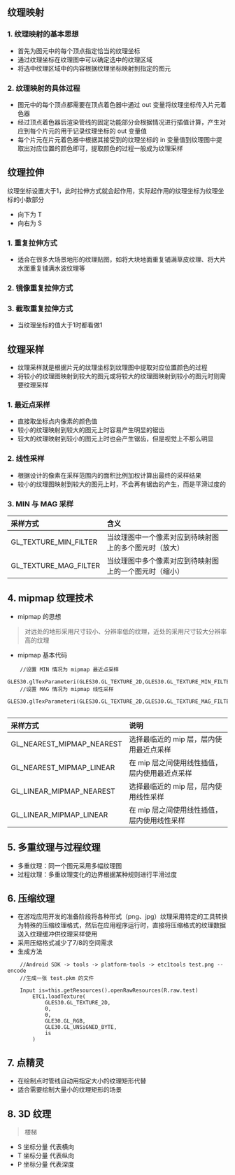 ## 纹理映射 ##
### 1. 纹理映射的基本思想 ###
- 首先为图元中的每个顶点指定恰当的纹理坐标
- 通过纹理坐标在纹理图中可以确定选中的纹理区域
- 将选中纹理区域中的内容根据纹理坐标映射到指定的图元

### 2. 纹理映射的具体过程 ###
- 图元中的每个顶点都需要在顶点着色器中通过 out 变量将纹理坐标传入片元着色器
- 经过顶点着色器后渲染管线的固定功能部分会根据情况进行插值计算，产生对应到每个片元的用于记录纹理坐标的 out 变量值
- 每个片元在片元着色器中根据其接受到的纹理坐标的 in 变量值到纹理图中提取出对应位置的颜色即可，提取颜色的过程一般成为纹理采样


## 纹理拉伸 ##
纹理坐标设置大于1，此时拉伸方式就会起作用，实际起作用的纹理坐标为纹理坐标的小数部分

- 向下为 T
- 向右为 S

### 1. 重复拉伸方式 ###
- 适合在很多大场景地形的纹理贴图，如将大块地面重复铺满草皮纹理、将大片水面重复铺满水波纹理等
### 2. 镜像重复拉伸方式 ###
### 3. 截取重复拉伸方式 ###
- 当纹理坐标的值大于1时都看做1

## 纹理采样 ##

- 纹理采样就是根据片元的纹理坐标到纹理图中提取对应位置颜色的过程
- 将较小的纹理图映射到较大的图元或将较大的纹理图映射到较小的图元时则需要纹理采样

### 1. 最近点采样 ###
- 直接取坐标点内像素的颜色值
- 较小的纹理映射到较大的图元上时容易产生明显的锯齿
- 较大的纹理映射到较小的图元上时也会产生锯齿，但是视觉上不那么明显

### 2. 线性采样 ###
- 根据设计的像素在采样范围内的面积比例加权计算出最终的采样结果
- 较小的纹理图映射到较大的图元上时，不会再有锯齿的产生，而是平滑过度的

### 3. MIN 与 MAG 采样 ###
|采样方式|含义|
|:---|:----|
|GL_TEXTURE_MIN_FILTER|当纹理图中一个像素对应到待映射图上的多个图元时（放大）|
|GL_TEXTURE_MAG_FILTER|当纹理图中多个像素对应到待映射图上的一个图元时（缩小）|


## 4. mipmap 纹理技术 ##
- mipmap 的思想
> 对远处的地形采用尺寸较小、分辨率低的纹理，近处的采用尺寸较大分辨率高的纹理

- mipmap 基本代码

```
    //设置 MIN 情况为 mipmap 最近点采样
    GLES30.glTexParameteri(GLES30.GL_TEXTURE_2D,GLES30.GL_TEXTURE_MIN_FILTER,GLES30.LINEAR_MIPMAP_NEAREST)
    //设置 MAG 情况为 mipmap 线性采样
    GLES30.glTexParameteri(GLES30.GL_TEXTURE_2D,GLES30.GL_TEXTURE_MAG_FILTER,GLES30.LINEAR_MIPMAP_LINEAR)
    
```

|采样方式|说明|
|:---|:----|
|GL_NEAREST_MIPMAP_NEAREST|选择最临近的 mip 层，层内使用最近点采样|
|GL_NEAREST_MIPMAP_LINEAR|在 mip 层之间使用线性插值，层内使用最近点采样|
|GL_LINEAR_MIPMAP_NEAREST|选择最临近的 mip 层，层内使用线性采样|
|GL_LINEAR_MIPMAP_LINEAR|在 mip 层之间使用线性插值，层内使用线性采样|


## 5. 多重纹理与过程纹理 ##
- 多重纹理：同一个图元采用多幅纹理图
- 过程纹理：多重纹理变化的边界根据某种规则进行平滑过度

## 6. 压缩纹理 ##
- 在游戏应用开发的准备阶段将各种形式（png、jpg）纹理采用特定的工具转换为特殊的压缩纹理格式，然后在应用程序运行时，直接将压缩格式的纹理数据送入纹理缓冲供纹理采样使用
- 采用压缩格式减少了7/8的空间需求
- 生成方法
```
    //Android SDK -> tools -> platform-tools -> etc1tools test.png --encode
    //生成一张 test.pkm 的文件
    
    Input is=this.getResources().openRawResources(R.raw.test)
        ETC1.loadTexture(
            GLES30.GL_TEXTURE_2D,
            0,
            0,
            GLE30.GL_RGB,
            GLE30.GL_UNSiGNED_BYTE,
            is
        )
```
## 7. 点精灵 ##
- 在绘制点时管线自动用指定大小的纹理矩形代替
- 适合需要绘制大量小的纹理矩形的场景

## 8. 3D 纹理 ##
> 楼梯
- S 坐标分量 代表横向
- T 坐标分量 代表纵向
- P 坐标分量 代表深度